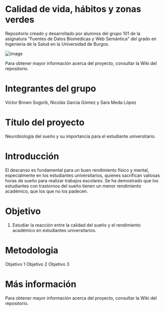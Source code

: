 # Calidad de vida, hábitos y zonas verdes
 Repositorio creado y desarrollado por alumnos del grupo 101 de la asignatura "Fuentes de Datos Biomédicas y Web Semántica" del grado en Ingeniería de la Salud en la Universidad de Burgos.
 
![image](https://github.com/user-attachments/assets/c9ab37b0-1deb-4f75-aa08-881bd9f04338)

 
 Para obtener mayor información acerca del proyecto, consultar la Wiki del repositorio.
 
 # Integrantes del grupo
 Víctor Brown Sogorb, Nicolás García Gómez y Sara Meda López
 
# Título del proyecto
Neurobiología del sueño y su importancia para el estudiante universitario.

# Introducción
El descanso es fundamental para un buen rendimiento físico y mental, especialmente en los estudiantes universitarios, quienes sacrifican valiosas horas de sueño para realizar trabajos escolares. Se ha demostrado que los estudiantes con trastornos del sueño tienen un menor rendimiento académico, que los que no los padecen.

# Objetivo
1. Estudiar la reacción entre la calidad del sueño y el rendimiento académico en estudiantes universitarios. 
   
# Metodologia
Objetivo 1
Objetivo 2
Objetivo 3

# Más información
Para obtener mayor información acerca del proyecto, consultar la Wiki del repositorio.
